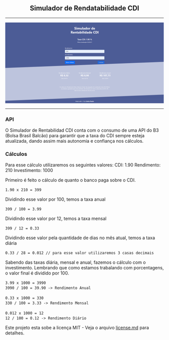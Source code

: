 <h2 align="center">
  Simulador de Rendatabilidade CDI
</h2>

---

<p align="center">
  <img src="src/assets/img.png">
</p>

---

### API

O Simulador de Rentabilidad CDI conta com o consumo de uma API do B3 (Bolsa Brasil Balcão) para garantir que a taxa do CDI sempre esteja atualizada, dando assim mais autonomia e confiança nos cálculos.

### Cálculos

Para esse cálculo utilizaremos os seguintes valores:
CDI: 1.90
Rendimento: 210
Investimento: 1000

Primeiro é feito o cálculo de quanto o banco paga sobre o CDI.

```
1.90 x 210 = 399
```

Dividindo esse valor por 100, temos a taxa anual

```
399 / 100 = 3.99
```

Dividindo esse valor por 12, temos a taxa mensal

```
399 / 12 = 0.33
```

Dividindo esse valor pela quantidade de dias no mês atual, temos a taxa diária

```
0.33 / 28 = 0.012 // para esse valor utilizaremos 3 casas decimais
```

Sabendo das taxas diária, mensal e anual, fazemos o cálculo com o investimento. Lembrando que como estamos trabalando com porcentagens, o valor final é dividido por 100.

```
3.99 x 1000 = 3990
3990 / 100 = 39.90 -> Rendimento Anual

0.33 x 1000 = 330
330 / 100 = 3.33 -> Rendimento Mensal

0.012 x 1000 = 12
12 / 100 = 0.12 -> Rendimento Diário
```

Este projeto esta sobe a licença MIT - Veja o arquivo [license.md](https://github.com/carlospessin/CDI/blob/master/license.md) para detalhes.
